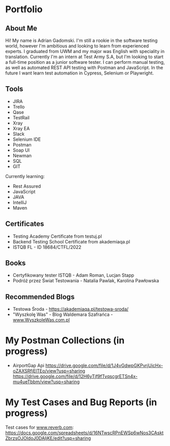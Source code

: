 # Portfolio
## About Me
Hi! My name is Adrian Gadomski. I'm still a rookie in the software testing world, however I'm ambitious and looking to learn from experienced experts. I graduated from UWM and my major was English with speciality in translation. Currently I'm an intern at Test Army S.A, but I'm looking to start a full-time position as a junior software tester. I can perform manual testing, as well as automated REST API testing with Postman and JavaScript. In the future I want learn test automation in Cypress, Selenium or Playwright. 

## Tools
* JIRA
* Trello
* Qase
* TestRail
* Xray
* Xray EA
* Slack
* Selenium IDE
* Postman
* Soap UI
* Newman
* SQL
* GIT  

Currently learning:  
* Rest Assured
* JavaScript
* JAVA
* IntelliJ
* Maven

## Certificates
* Testing Academy Certificate from testuj.pl
* Backend Testing School Certificate from akademiaqa.pl
* ISTQB FL - ID 18684/CTFL/2022
## Books
* Certyfikowany tester ISTQB - Adam Roman, Lucjan Stapp
* Podróż przez Świat Testowania - Natalia Pawlak, Karolina Pawłowska
## Recommended Blogs
* Testowa Środa -  https://akademiaqa.pl/testowa-sroda/
* "Wyszkolę Was" - Blog Waldemara Szafrańca - www.WyszkoleWas.com.pl

# My Postman Collections (in progress)
* AirportGap Api 
https://drive.google.com/file/d/1J4vGdwpGKPvrjUicHx-oZAXSRfjElTEo/view?usp=sharing
https://drive.google.com/file/d/12H6yTjf9fTvqscgrETSn4x-mu4ueTbbm/view?usp=sharing
# My Test Cases and Bug Reports (in progress)
Test cases for www.reverb.com: https://docs.google.com/spreadsheets/d/16NTwscRPnEWSp6wNos3CAsktZbrzsOJOldoJ0DAljKE/edit?usp=sharing

